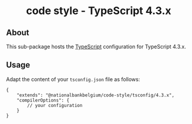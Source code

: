<h1 align="center">
   code style - TypeScript 4.3.x
</h1>

## About

This sub-package hosts the [TypeScript](https://www.typescriptlang.org/) configuration for TypeScript 4.3.x.

## Usage

Adapt the content of your `tsconfig.json` file as follows:

```text
{
	"extends": "@nationalbankbelgium/code-style/tsconfig/4.3.x",
	"compilerOptions": {
		// your configuration
	}
}
```
